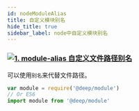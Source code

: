 ```yaml
---
id: nodeModuleAlias
title: 自定义模块别名
hide_title: true
sidebar_label: node中自定义模块别名
---
```


### [![1. module-alias 自定义文件路径别名](https://img.shields.io/github/stars/ilearnio/module-alias?label=module-alias&style=social)](https://github.com/ilearnio/module-alias)

可以使用`别名`来代替文件路径。

```javascript
var module = require('@deep/module')
// Or ES6
import module from '@deep/module'
```
